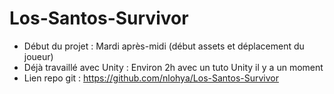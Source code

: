 # Los-Santos-Survivor

- Début du projet : Mardi après-midi (début assets et déplacement du joueur)
- Déjà travaillé avec Unity : Environ 2h avec un tuto Unity il y a un moment
- Lien repo git : https://github.com/nlohya/Los-Santos-Survivor
